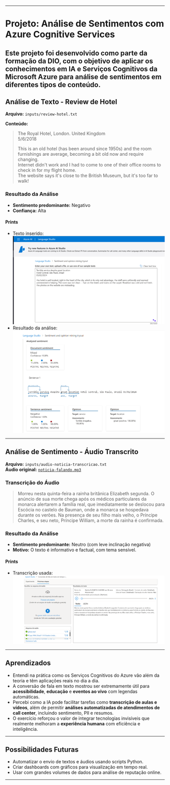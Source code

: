 
  ---
  #  Projeto: Análise de Sentimentos com Azure Cognitive Services

  Este projeto foi desenvolvido como parte da formação da DIO, com o objetivo de aplicar os conhecimentos em IA e Serviços Cognitivos da Microsoft Azure para análise de sentimentos em diferentes tipos de conteúdo.
  ---



  ##  Análise de Texto - Review de Hotel

  **Arquivo:** `inputs/review-hotel.txt`

  **Conteúdo:**

  > The Royal Hotel, London. United Kingdom  
  > 5/6/2018  
  >
  > This is an old hotel (has been around since 1950s) and the room furnishings are average, becoming a bit old now and require changing.  
  > Internet didn't work and I had to come to one of their office rooms to check in for my flight home.  
  > The website says it's close to the British Museum, but it's too far to walk!

  ###  Resultado da Análise

  - **Sentimento predominante:** Negativo  
  - **Confiança:** Alta

  ####  Prints
  - Texto inserido:
    ![Texto Review](./prints/texto-review.png)
  - Resultado da análise:
    ![Sentimento Review](./prints/sentimento-review.png)

  ---

  ##  Análise de Sentimento - Áudio Transcrito

  **Arquivo:** `inputs/audio-noticia-transcricao.txt`  
  **Áudio original:** [`noticia-falando.mp3`](./audios/noticia-falando.mp3)

  ### Transcrição do Áudio

  > Morreu nesta quinta-feira a rainha britânica Elizabeth segunda. O anúncio de sua morte chega após os médicos particulares da monarca alertarem a família real, que imediatamente se deslocou para Escócia no castelo de Bauman, onde a monarca se hospedava durante os verões. Na presença de seu filho mais velho, o Príncipe Charles, e seu neto, Príncipe William, a morte da rainha é confirmada.

  ###  Resultado da Análise

  - **Sentimento predominante:** Neutro (com leve inclinação negativa)
  - **Motivo:** O texto é informativo e factual, com tema sensível.

  ####  Prints
  - Transcrição usada:
    ![Transcrição Áudio](./prints/resultado-audio.png)


  ---

  ##  Aprendizados

- Entendi na prática como os Serviços Cognitivos do Azure vão além da teoria e têm aplicações reais no dia a dia.
- A conversão de fala em texto mostrou ser extremamente útil para **acessibilidade**, **educação** e **eventos ao vivo** com legendas automáticas.
- Percebi como a IA pode facilitar tarefas como **transcrição de aulas e vídeos**, além de permitir **análises automatizadas de atendimentos de call center**, incluindo sentimento, PII e resumos.
- O exercício reforçou o valor de integrar tecnologias invisíveis que realmente melhoram a **experiência humana** com eficiência e inteligência.

---

  ##  Possibilidades Futuras

  - Automatizar o envio de textos e áudios usando scripts Python.
  - Criar dashboards com gráficos para visualização em tempo real.
  - Usar com grandes volumes de dados para análise de reputação online.

 
  ---

